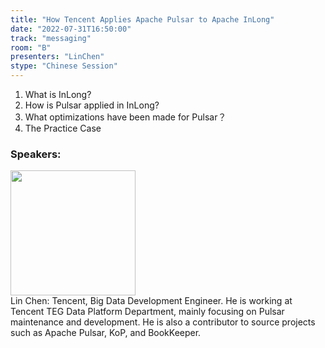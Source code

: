 ```yaml
---
title: "How Tencent Applies Apache Pulsar to Apache InLong"
date: "2022-07-31T16:50:00"
track: "messaging"
room: "B"
presenters: "LinChen"
stype: "Chinese Session"
---
```

1. What is InLong?
2. How is Pulsar applied in InLong?
3. What optimizations have been made for Pulsar？
4. The Practice Case
 ### Speakers: 
 <img src="images/speaker/1103.png" width="200" /><br>Lin Chen: Tencent, Big Data Development Engineer. He is working at Tencent TEG Data Platform Department, mainly focusing on Pulsar maintenance and development. He is also a contributor to source projects such as Apache Pulsar, KoP, and BookKeeper.
 